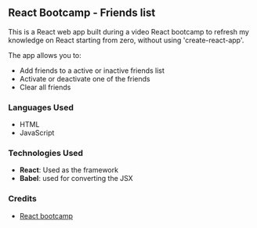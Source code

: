 ## React Bootcamp - Friends list

This is a React web app built during a video React bootcamp to refresh my knowledge on React starting from zero, without using 'create-react-app'.

The app allows you to:
- Add friends to a active or inactive friends list
- Activate or deactivate one of the friends
- Clear all friends

### Languages Used

- HTML
- JavaScript

### Technologies Used

- **React**: Used as the framework
- **Babel**: used for converting the JSX

### Credits

- [React bootcamp](https://ui.dev/free-react-bootcamp)